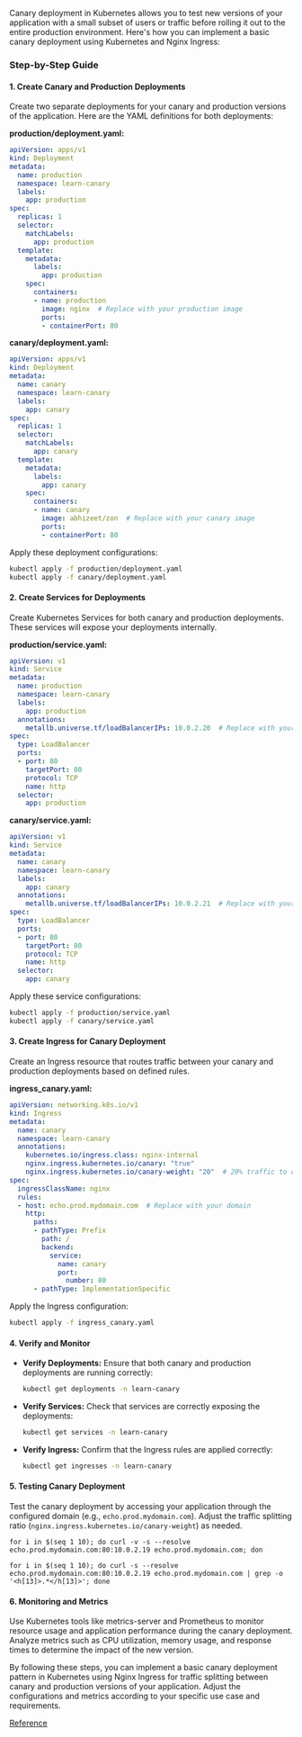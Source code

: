 Canary deployment in Kubernetes allows you to test new versions of your application with a small subset of users or traffic before rolling it out to the entire production environment. Here's how you can implement a basic canary deployment using Kubernetes and Nginx Ingress:

### Step-by-Step Guide

#### 1. **Create Canary and Production Deployments**

Create two separate deployments for your canary and production versions of the application. Here are the YAML definitions for both deployments:

**production/deployment.yaml:**

```yaml
apiVersion: apps/v1
kind: Deployment
metadata:
  name: production
  namespace: learn-canary
  labels:
    app: production
spec:
  replicas: 1
  selector:
    matchLabels:
      app: production
  template:
    metadata:
      labels:
        app: production
    spec:
      containers:
      - name: production
        image: nginx  # Replace with your production image
        ports:
        - containerPort: 80
```

**canary/deployment.yaml:**

```yaml
apiVersion: apps/v1
kind: Deployment
metadata:
  name: canary
  namespace: learn-canary
  labels:
    app: canary
spec:
  replicas: 1
  selector:
    matchLabels:
      app: canary
  template:
    metadata:
      labels:
        app: canary
    spec:
      containers:
      - name: canary
        image: abhizeet/zon  # Replace with your canary image
        ports:
        - containerPort: 80
```

Apply these deployment configurations:

```bash
kubectl apply -f production/deployment.yaml
kubectl apply -f canary/deployment.yaml
```

#### 2. **Create Services for Deployments**

Create Kubernetes Services for both canary and production deployments. These services will expose your deployments internally.

**production/service.yaml:**

```yaml
apiVersion: v1
kind: Service
metadata:
  name: production
  namespace: learn-canary
  labels:
    app: production
  annotations:
    metallb.universe.tf/loadBalancerIPs: 10.0.2.20  # Replace with your production IP
spec:
  type: LoadBalancer
  ports:
  - port: 80
    targetPort: 80
    protocol: TCP
    name: http
  selector:
    app: production
```

**canary/service.yaml:**

```yaml
apiVersion: v1
kind: Service
metadata:
  name: canary
  namespace: learn-canary
  labels:
    app: canary
  annotations:
    metallb.universe.tf/loadBalancerIPs: 10.0.2.21  # Replace with your canary IP
spec:
  type: LoadBalancer
  ports:
  - port: 80
    targetPort: 80
    protocol: TCP
    name: http
  selector:
    app: canary
```

Apply these service configurations:

```bash
kubectl apply -f production/service.yaml
kubectl apply -f canary/service.yaml
```

#### 3. **Create Ingress for Canary Deployment**

Create an Ingress resource that routes traffic between your canary and production deployments based on defined rules.

**ingress_canary.yaml:**

```yaml
apiVersion: networking.k8s.io/v1
kind: Ingress
metadata:
  name: canary
  namespace: learn-canary
  annotations:
    kubernetes.io/ingress.class: nginx-internal
    nginx.ingress.kubernetes.io/canary: "true"
    nginx.ingress.kubernetes.io/canary-weight: "20"  # 20% traffic to canary
spec:
  ingressClassName: nginx
  rules:
  - host: echo.prod.mydomain.com  # Replace with your domain
    http:
      paths:
      - pathType: Prefix
        path: /
        backend:
          service:
            name: canary
            port:
              number: 80
      - pathType: ImplementationSpecific
```

Apply the Ingress configuration:

```bash
kubectl apply -f ingress_canary.yaml
```

#### 4. **Verify and Monitor**

- **Verify Deployments:** Ensure that both canary and production deployments are running correctly:
  ```bash
  kubectl get deployments -n learn-canary
  ```

- **Verify Services:** Check that services are correctly exposing the deployments:
  ```bash
  kubectl get services -n learn-canary
  ```

- **Verify Ingress:** Confirm that the Ingress rules are applied correctly:
  ```bash
  kubectl get ingresses -n learn-canary
  ```

#### 5. **Testing Canary Deployment**

Test the canary deployment by accessing your application through the configured domain (e.g., `echo.prod.mydomain.com`). Adjust the traffic splitting ratio (`nginx.ingress.kubernetes.io/canary-weight`) as needed.
```
for i in $(seq 1 10); do curl -v -s --resolve echo.prod.mydomain.com:80:10.0.2.19 echo.prod.mydomain.com; don
  
for i in $(seq 1 10); do curl -s --resolve echo.prod.mydomain.com:80:10.0.2.19 echo.prod.mydomain.com | grep -o '<h[13]>.*</h[13]>'; done
```

#### 6. **Monitoring and Metrics**

Use Kubernetes tools like metrics-server and Prometheus to monitor resource usage and application performance during the canary deployment. Analyze metrics such as CPU utilization, memory usage, and response times to determine the impact of the new version.

By following these steps, you can implement a basic canary deployment pattern in Kubernetes using Nginx Ingress for traffic splitting between canary and production versions of your application. Adjust the configurations and metrics according to your specific use case and requirements.


[Reference]([https://stackoverflow.com/questions/57929675/kubernetes-ingress-controller-returning-503-service-unavailable](https://stackoverflow.com/questions/57929675/kubernetes-ingress-controller-returning-503-service-unavailable))
